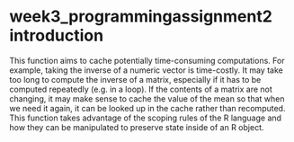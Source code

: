 # week3_programmingassignment2 introduction

This function aims to cache potentially time-consuming computations.
For example, taking the inverse of a numeric vector is time-costly. It may take too long to 
compute the inverse of a matrix, especially if it has to be computed repeatedly (e.g. in a loop). If the contents of a matrix are not 
changing, it may make sense to cache the value of the mean so that when we need it again, it can be looked up in the cache rather than 
recomputed. This function takes advantage of the scoping rules of the R language and how they can be manipulated to preserve state inside 
of an R object.
